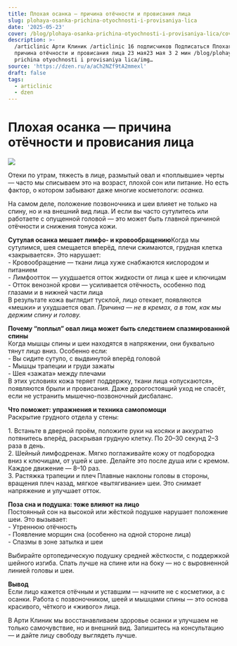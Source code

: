 ```yaml
---
title: Плохая осанка — причина отёчности и провисания лица
slug: plohaya-osanka-prichina-otyochnosti-i-provisaniya-lica
date: '2025-05-23'
cover: /blog/plohaya-osanka-prichina-otyochnosti-i-provisaniya-lica/cover.jpg
description: >-
  /articlinic Арти Клиник /articlinic 16 подписчиков Подписаться Плохая осанка —
  причина отёчности и провисания лица 23 мая23 мая 3 2 мин /blog/plohaya osanka
  prichina otyochnosti i provisaniya lica/img…
source: 'https://dzen.ru/a/aCh2NZf9tA2mmexl'
draft: false
tags:
  - articlinic
  - dzen
---
```


# Плохая осанка — причина отёчности и провисания лица

![](/blog/plohaya-osanka-prichina-otyochnosti-i-provisaniya-lica/img-0.jpg)

Отеки по утрам, тяжесть в лице, размытый овал и «поплывшие» черты — часто мы списываем это на возраст, плохой сон или питание. Но есть фактор, о котором забывают даже многие косметологи: _осанка._

На самом деле, положение позвоночника и шеи влияет не только на спину, но и на внешний вид лица. И если вы часто сутулитесь или работаете с опущенной головой — это может быть главной причиной отёчности и снижения тонуса кожи.  
  
**Сутулая осанка мешает лимфо- и кровообращению**Когда мы сутулимся, шея смещается вперёд, плечи сжимаются, грудная клетка «закрывается». Это нарушает:  
\- Кровообращение — ткани лица хуже снабжаются кислородом и питанием  
\- Лимфоотток — ухудшается отток жидкости от лица к шее и ключицам  
\- Отток венозной крови — усиливается отёчность, особенно под глазами и в нижней части лица  
В результате кожа выглядит тусклой, лицо отекает, появляются «мешки» и ухудшается овал. _Причина — не в кремах, а в том, как мы держим спину и голову._  
  
**Почему “поплыл” овал лица может быть следствием спазмированной спины**  
Когда мышцы спины и шеи находятся в напряжении, они буквально тянут лицо вниз. Особенно если:  
\- Вы сидите сутуло, с выдвинутой вперёд головой  
\- Мышцы трапеции и груди зажаты  
\- Шея «зажата» между плечами  
В этих условиях кожа теряет поддержку, ткани лица «опускаются», появляются брыли и провисания. Даже дорогостоящий уход не спасёт, если не устранить мышечно-позвоночный дисбаланс.  
  
**Что поможет: упражнения и техника самопомощи**  
Раскрытие грудного отдела у стены:

1\. Встаньте в дверной проём, положите руки на косяки и аккуратно потянитесь вперёд, раскрывая грудную клетку. По 20–30 секунд 2–3 раза в день.  
2\. Шейный лимфодренаж. Мягко поглаживайте кожу от подбородка вниз к ключицам, от ушей к шее. Делайте это после душа или с кремом. Каждое движение — 8–10 раз.  
3\. Растяжка трапеции и плеч Плавные наклоны головы в стороны, вращения плеч назад, мягкое «вытягивание» шеи. Это снимает напряжение и улучшает отток.  
  
**Поза сна и подушка: тоже влияют на лицо**  
Постоянный сон на высокой или жёсткой подушке нарушает положение шеи. Это вызывает:  
\- Утреннюю отёчность  
\- Появление морщин сна (особенно на одной стороне лица)  
\- Спазмы в зоне затылка и шеи  
  
Выбирайте ортопедическую подушку средней жёсткости, с поддержкой шейного изгиба. Спать лучше на спине или на боку — но с выровненной линией головы и шеи.  
  
**Вывод**  
Если лицо кажется отёчным и уставшим — начните не с косметики, а с осанки. Работа с позвоночником, шеей и мышцами спины — это основа красивого, чёткого и «живого» лица.  
  
В Арти Клиник мы восстанавливаем здоровье осанки и улучшаем не только самочувствие, но и внешний вид. Запишитесь на консультацию — и дайте лицу свободу выглядеть лучше.